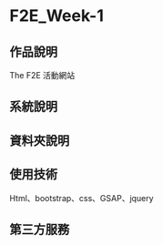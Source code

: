 # F2E_Week-1

## 作品說明

The F2E 活動網站

## 系統說明

## 資料夾說明

## 使用技術

Html、bootstrap、css、GSAP、jquery

## 第三方服務
